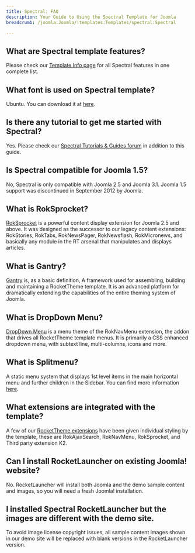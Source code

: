 ```yaml
---
title: Spectral: FAQ
description: Your Guide to Using the Spectral Template for Joomla
breadcrumb: /joomla:Joomla/!templates:Templates/spectral:Spectral

---
```


What are Spectral template features?
-----
Please check our [Template Info page][features] for all Spectral features in one complete list.

What font is used on Spectral template?
-----
Ubuntu. You can download it at [here][font].

Is there any tutorial to get me started with Spectral?
-----
Yes. Please check our [Spectral Tutorials & Guides forum][forum] in addition to this guide.

Is Spectral compatible for Joomla 1.5?
-----
No, Spectral is only compatible with Joomla 2.5 and Joomla 3.1. Joomla 1.5 support was discontinued in September 2012 by Joomla.

What is RokSprocket?
-----
[RokSprocket][roksprocket] is a powerful content display extension for Joomla 2.5 and above. It was designed as the successor to our legacy content extensions: RokStories, RokTabs, RokNewsPager, RokNewsflash, RokMicronews, and basically any module in the RT arsenal that manipulates and displays articles.

What is Gantry?
-----
[Gantry][gantry] is, as a basic definition, A framework used for assembling, building and maintaining a RocketTheme template. It is an advanced platform for dramatically extending the capabilities of the entire theming system of Joomla.

What is DropDown Menu?
-----
[DropDown Menu][dropdown] is a menu theme of the RokNavMenu extension, the addon that drives all RocketTheme template menus. It is primarily a CSS enhanced dropdown menu, with subtext line, multi-columns, icons and more.

What is Splitmenu?
-----
A static menu system that displays 1st level items in the main horizontal menu and further children in the Sidebar. You can find more information [here][splitmenu].

What extensions are integrated with the template?
-----
A few of our [RocketTheme extensions][extensions] have been given individual styling by the template, these are RokAjaxSearch, RokNavMenu, RokSprocket, and Third party extension K2.

Can I install RocketLauncher on existing Joomla! website?
-----
No. RocketLauncher will install both Joomla and the demo sample content and images, so you will need a fresh Joomla! installation.

I installed Spectral RocketLauncher but the images are different with the demo site.
-----
To avoid image license copyright issues, all sample content images shown in our demo site will be replaced with blank versions in the RocketLauncher version.

[gantry]: http://gantry-framework.org/
[features]: http://demo.rockettheme.com/joomla/spectral/features
[font]: http://www.fontsquirrel.com/fonts/ubuntu
[forum]: http://www.rockettheme.com/forum/index.php?f=820&rb_v=viewforum
[roksprocket]: http://www.rockettheme.com/extensions-joomla/roksprocket
[dropdown]: http://demo.rockettheme.com/joomla/Spectral/features/menu-options
[splitmenu]: http://demo.rockettheme.com/joomla/Spectral/features/menu-options
[extensions]: http://demo.rockettheme.com/joomla/Spectral/features/extensions